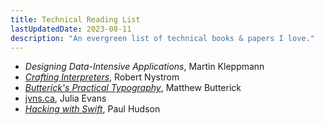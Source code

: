 ```yaml
---
title: Technical Reading List
lastUpdatedDate: 2023-08-11
description: "An evergreen list of technical books & papers I love."
---
```


- *Designing Data-Intensive Applications*, Martin Kleppmann
- [*Crafting Interpreters*](https://www.craftinginterpreters.com), Robert Nystrom
- [*Butterick's Practical Typography*](https://practicaltypography.com), Matthew Butterick
- [jvns.ca](https://jvns.ca), Julia Evans
- [*Hacking with Swift*](https://www.hackingwithswift.com), Paul Hudson